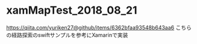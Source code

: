 # xamMapTest_2018_08_21

https://qiita.com/yuriken27@github/items/6362bfaa93548b643aa6
こちらの経路探索のswiftサンプルを参考にXamarinで実装
